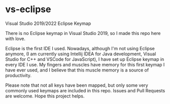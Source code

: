 # vs-eclipse
Visual Studio 2019/2022 Eclipse Keymap

There is no Eclipse keymap in Visual Studio 2019, so I made this repo here with love.

Eclipse is the first IDE I used. Nowadays, although I'm not using Eclipse anymore, (I am currently using Intellij IDEA for Java development, Visual Studio for C++ and VSCode for JavaScript), I have set up Eclipse keymap in every IDE I use. My fingers and muscles have memory for this first keymap I have ever used, and I believe that this muscle memory is a source of productivity.

Please note that not all keys have been mapped, but only some very commonly used keymaps are included in this repo. Issues and Pull Requests are welcome. Hope this project helps.
